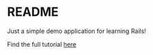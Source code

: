 # README

Just a simple demo application for learning Rails! 

Find the full tutorial [here](https://www.railstutorial.org/)
